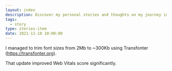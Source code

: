 ```yaml
---
layout: index
description: Discover my personal stories and thoughts on my journey in the web development world. Here is some random thought about trimming font sizes.
tags:
  - story
type: stories-item
date: 2021-11-10 10:00:00
---
```


I managed to trim font sizes from 2Mb to ~300Kb using Transfonter (https://transfonter.org).

That update improved Web Vitals score significantly.
